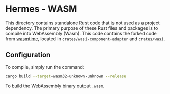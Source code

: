# Hermes - WASM

<!-- cspell: words wasmtime wasi -->

This directory contains standalone Rust code that is not used as a project dependency.
The primary purpose of these Rust files and packages is to compile into WebAssembly (Wasm).
This code contains the forked code from
[wasmtime](https://github.com/bytecodealliance/wasmtime/tree/main/crates/wasi-preview1-component-adapter),
located in `crates/wasi-component-adapter` and `crates/wasi`.

## Configuration

To compile, simply run the command:

```bash
cargo build --target=wasm32-unknown-unknown --release
```

To build the WebAssembly binary output `.wasm`.
